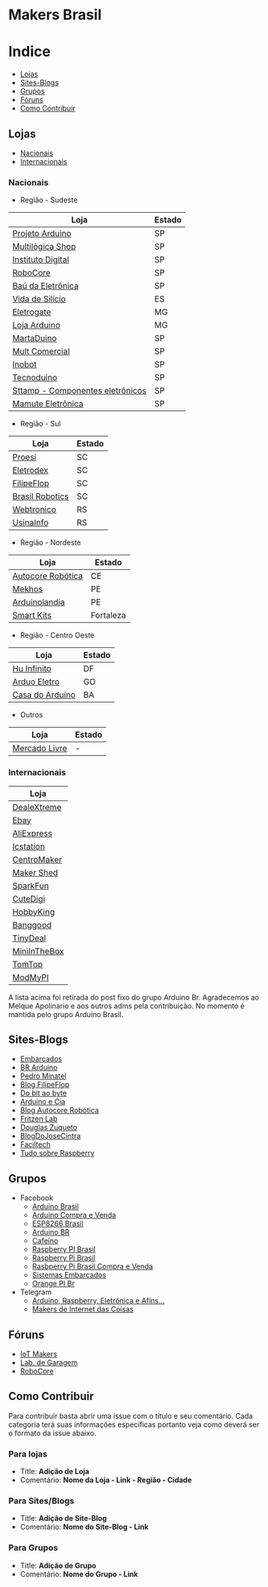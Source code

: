 # Makers Brasil

# Indice
 * [Lojas](#lojas)
 * [Sites-Blogs](#sites-blogs)
 * [Grupos](#grupos)
 * [Fóruns](#fóruns)
 * [Como Contribuir](#como-contribuir)
 
## Lojas
* [Nacionais](#nacionais)
* [Internacionais](#internacionais)

### Nacionais

* Região - Sudeste

| Loja | Estado |
|---|---|
| [Projeto Arduino](http://www.projetoarduino.com.br/) | SP |
| [Multilógica Shop](https://multilogica-shop.com/) | SP |
| [Instituto Digital](http://www.institutodigital.com.br/) | SP |
| [RoboCore](https://www.robocore.net/) | SP |
| [Baú da Eletrônica](http://www.baudaeletronica.com.br/) | SP |
| [Vida de Silício](http://www.vidadesilicio.com.br/) | ES |
| [Eletrogate](http://www.eletrogate.com/) | MG |
| [Loja Arduino](http://www.lojaarduino.com.br/) | MG |
| [MartaDuino](http://www.martaduino.com.br/) | SP |
| [Mult Comercial](http://loja.multcomercial.com.br/) | SP |
| [Inobot](http://www.inobot.com.br/) | SP |
| [Tecnoduino](http://www.tecnoduino.com/) | SP |
| [Sttamp - Componentes eletrônicos](http://www.sttamp.com/loja/) | SP |
| [Mamute Eletrônica](http://www.mamuteeletronica.com.br/home) | SP |

* Região - Sul

| Loja | Estado |
|---|---|
| [Proesi](http://proesi.com.br/) | SC |
| [Eletrodex](http://www.eletrodex.com.br/) | SC |
| [FilipeFlop](http://www.filipeflop.com/) | SC |
| [Brasil Robotics](https://lojabrasilrobotics.blogspot.com.br/) | SC |
| [Webtronico](http://www.webtronico.com/) | RS |
| [UsinaInfo](http://www.usinainfo.com.br/) | RS |

* Região - Nordeste

| Loja | Estado |
|---|---|
| [Autocore Robótica](http://www.autocorerobotica.com.br/) | CE |
| [Mekhos](http://www.mekhos.com.br/loja/) | PE |
| [Arduinolandia](http://www.arduinolandia.com.br/) | PE |
| [Smart Kits](http://www.smartkits.com.br/) | Fortaleza |

* Região - Centro Oeste

| Loja | Estado |
|---|---|
| [Hu Infinito](http://www.huinfinito.com.br/) | DF |
| [Arduo Eletro](https://www.arduoeletro.com/) | GO |
| [Casa do Arduino](http://www.casadoarduino.com/) | BA |


* Outros

| Loja | Estado |
|---|---|
| [Mercado Livre](http://www.mercadolivre.com.br/) | - |


### Internacionais

| Loja |
|---|
| [DealeXtreme](http://www.dx.com) |
| [Ebay](http://www.ebay.com/) |
| [AliExpress](https://pt.aliexpress.com/br_home.htm) |
| [Icstation](http://www.icstation.com/) |
| [CentroMaker](http://centromaker.com/) |
| [Maker Shed](http://www.makershed.com/) |
| [SparkFun](https://www.sparkfun.com/) |
| [CuteDigi](http://store.cutedigi.com/) |
| [HobbyKing](https://hobbyking.com/en_us) |
| [Banggood](http://www.banggood.com/) |
| [TinyDeal](http://www.tinydeal.com/) |
| [MiniInTheBox](http://www.miniinthebox.com/pt/) |
| [TomTop](http://www.tomtop.com/) |
| [ModMyPI](https://modmypi.com/) |

A lista acima foi retirada do post fixo do grupo Arduino Br. Agradecemos ao Melque Apolinario e aos outros adms pela contribuição. No momento é mantida pelo grupo Arduino Brasil.

## Sites-Blogs

* [Embarcados](https://www.embarcados.com.br/)
* [BR Arduino](http://br-arduino.org/)
* [Pedro Minatel](http://pedrominatel.com.br/pt/)
* [Blog FilipeFlop](http://blog.filipeflop.com/)
* [Do bit ao byte](http://dobitaobyte.com.br/)
* [Arduino e Cia](http://www.arduinoecia.com.br/)
* [Blog Autocore Robótica](http://autocorerobotica.blog.br/)
* [Fritzen Lab](http://fritzenlab.com.br/)
* [Douglas Zuqueto](https://douglaszuqueto.com)
* [BlogDoJoseCintra](http://josecintra.com/blog/)
* [Faciltech](http://www.faciltech.info)
* [Tudo sobre Raspberry](http://tudosobreraspberry.info/)


## Grupos

* Facebook
  * [Arduino Brasil](https://www.facebook.com/groups/arduino.br/)
  * [Arduino Compra e Venda](https://www.facebook.com/groups/arduinovendas/)
  * [ESP8266 Brasil](https://www.facebook.com/groups/559527864188940)
  * [Arduino BR](https://www.facebook.com/groups/microcontroladorarduinobr)
  * [Cafeíno](https://www.facebook.com/groups/438462179629690/)
  * [Raspberry PI Brasil](https://www.facebook.com/groups/raspberrypibra/)
  * [Raspberry Pi Brasil](https://www.facebook.com/groups/231121887079558/)
  * [Rasbperry Pi Brasil Compra e Venda](https://www.facebook.com/groups/766241926830726/)
  * [Sistemas Embarcados](https://www.facebook.com/groups/sistemasembarcados)
  * [Orange PI Br](https://www.facebook.com/groups/454053471471708)
* Telegram
  * [Arduino, Raspberry, Eletrônica e Afins...](https://telegram.me/arduinobr)
  * [Makers de Internet das Coisas](https://telegram.me/joinchat/A2gMUQLKZ1MnyZOhpX2-yA)
  
## Fóruns

* [IoT Makers](http://forum.iotmakers.com.br/)
* [Lab. de Garagem](http://labdegaragem.com/forum)
* [RoboCore](https://www.robocore.net/modules.php?name=Forums)

## Como Contribuir

Para contribuir basta abrir uma issue com o título e seu comentário. Cada categoria terá suas informações especificas portanto veja como deverá ser o formato da issue abaixo.

### Para lojas
* Title: **Adição de Loja**
* Comentário: **Nome da Loja - Link - Região - Cidade**

### Para Sites/Blogs
* Title: **Adição de Site-Blog**
* Comentário: **Nome do Site-Blog - Link**

### Para Grupos
* Title: **Adição de Grupo**
* Comentário: **Nome do Grupo - Link**
